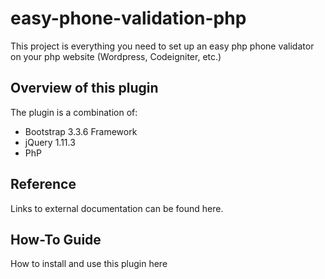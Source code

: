 # easy-phone-validation-php

This project is everything you need to set up an easy php phone validator on your php website (Wordpress, Codeigniter, etc.)

## Overview of this plugin

The plugin is a combination of:

*   Bootstrap 3.3.6 Framework
*   jQuery 1.11.3
*	PhP


## Reference

Links to external documentation can be found here.

## How-To Guide

How to install and use this plugin here